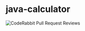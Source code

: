 # java-calculator
![CodeRabbit Pull Request Reviews](https://img.shields.io/coderabbit/prs/github/moritz-prenner/java-calculator?utm_source=oss&utm_medium=github&utm_campaign=moritz-prenner%2Fjava-calculator&labelColor=171717&color=FF570A&link=https%3A%2F%2Fcoderabbit.ai&label=CodeRabbit+Reviews)

